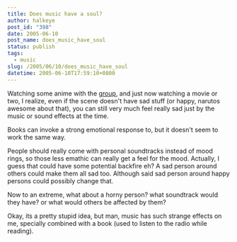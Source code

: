 ```yaml
---
title: Does music have a soul?
author: halkeye
post_id: "398"
date: 2005-06-10
post_name: does_music_have_soul
status: publish
tags:
  - music
slug: /2005/06/10/does_music_have_soul
datetime: 2005-06-10T17:59:10+0800
---
```


Watching some anime with the [group](https://www.sfuarc.com/), and just now watching a movie or two, I realize, even if the scene doesn't have sad stuff (or happy, narutos awesome about that), you can still very much feel really sad just by the music or sound effects at the time.

Books can invoke a strong emotional response to, but it doesn't seem to work the same way.

People should really come with personal soundtracks instead of mood rings, so those less emathic can really get a feel for the mood. Actually, I guess that could have some potential backfire eh? A sad person around others could make them all sad too. Although said sad person around happy persons could possibly change that.

Now to an extreme, what about a horny person? what soundtrack would they have? or what would others be affected by them?

Okay, its a pretty stupid idea, but man, music has such strange effects on me, specially combined with a book (used to listen to the radio while reading).
